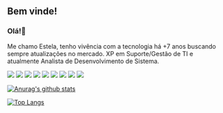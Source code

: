 ## Bem vinde!

### Olá!👋
Me chamo Estela, tenho vivência com a tecnologia há +7 anos buscando sempre atualizações no mercado. XP em Suporte/Gestão de TI e atualmente Analista de Desenvolvimento de Sistema.

<img src="https://img.shields.io/badge/HTML5-f06529?logo=html5&logoColor=white" /> <img src="https://img.shields.io/badge/CSS3-76b8e8?logo=css3&logoColor=white" /> <img src="https://img.shields.io/badge/Java-323330?logo=java&logoColor=red" /> <img src="https://img.shields.io/badge/Javascript-323330?logo=javascript&logoColor=%23F7DF1E" /> <img src="https://img.shields.io/badge/React-61dafb?logo=react&logoColor=white" /> <img src="https://img.shields.io/badge/Redux-61dafb?logo=redux&logoColor=white" /> <img src="https://img.shields.io/badge/Node.js-339933?logo=node.js&logoColor=black" /> <img src="https://img.shields.io/badge/Github-323330?logo=github&logoColor=%ffffff" /> <img src="https://img.shields.io/badge/Git-323330?logo=git&logoColor=%ffffff" /> 

[![Anurag's github stats](https://github-readme-stats.vercel.app/api?username=tamagoshii&show_icons=true&hide=stars,issues&theme=radical&count_private=true)](https://github.com/anuraghazra/github-readme-stats)

[![Top Langs](https://github-readme-stats.vercel.app/api/top-langs/?username=tamagoshii&langs_count=8&theme=radical&layout=compact&count_private=true)](https://github.com/anuraghazra/github-readme-stats)
